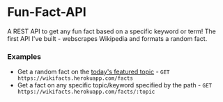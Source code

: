 # Fun-Fact-API
A REST API to get any fun fact based on a specific keyword or term! The first API I've built - webscrapes Wikipedia and formats a random fact.

### Examples
* Get a random fact on the [today's featured topic](https://en.wikipedia.org/wiki/Main_Page) - `GET https://wikifacts.herokuapp.com/facts`
* Get a fact on any specific topic/keyword specified by the path - `GET https://wikifacts.herokuapp.com/facts/:topic`
